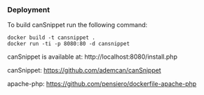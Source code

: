 ### Deployment

To build canSnippet run the following command:

```
docker build -t cansnippet .
docker run -ti -p 8080:80 -d cansnippet
```
canSnippet is available at: http://localhost:8080/install.php

canSnippet: https://github.com/ademcan/canSnippet

apache-php: https://github.com/pensiero/dockerfile-apache-php
